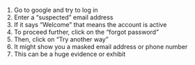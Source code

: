1. Go to google and try to log in
2. Enter a “suspected” email address
3. If it says “Welcome” that means the account is active
4. To proceed further, click on the “forgot password”
5. Then, click on “Try another way”
6. It might show you a masked email address or phone number
7. This can be a huge evidence or exhibit